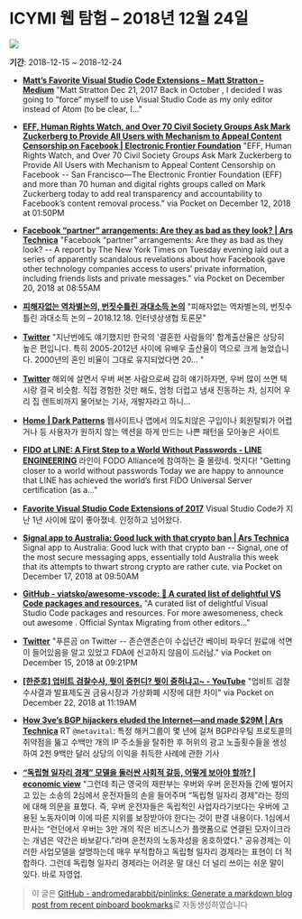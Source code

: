 # ICYMI 웹 탐험 – 2018년 12월 24일

![](https://picsum.photos/1920/1080/?image=410)

**기간**: 2018-12-15 ~ 2018-12-24

* **[Matt’s Favorite Visual Studio Code Extensions – Matt Stratton – Medium](https://medium.com/@mattstratton/matts-favorite-visual-studio-code-extensions-49a92752c350)**
	"Matt Stratton Dec 21, 2017 Back in October , I decided I was going to “force” myself to use Visual Studio Code as my only editor instead of Atom (to be clear, I…"
* **[EFF, Human Rights Watch, and Over 70 Civil Society Groups Ask Mark Zuckerberg to Provide All Users with Mechanism to Appeal Content Censorship on Facebook | Electronic Frontier Foundation](https://www.eff.org/press/releases/eff-human-rights-watch-and-over-70-civil-society-groups-ask-mark-zuckerberg-provide)**
	"EFF, Human Rights Watch, and Over 70 Civil Society Groups Ask Mark Zuckerberg to Provide All Users with Mechanism to Appeal Content Censorship on Facebook -- San Francisco—The Electronic Frontier Foundation (EFF) and more than 70 human and digital rights groups called on Mark Zuckerberg today to add real transparency and accountability to Facebook’s content removal process." via Pocket on December 12, 2018 at 01:50PM
* **[Facebook “partner” arrangements: Are they as bad as they look? | Ars Technica](https://arstechnica.com/information-technology/2018/12/facebook-partner-arrangements-are-they-as-bad-as-they-look/)**
	"Facebook “partner” arrangements: Are they as bad as they look? -- A report by The New York Times on Tuesday evening laid out a series of apparently scandalous revelations about how Facebook gave other technology companies access to users’ private information, including friends lists and private messages." via Pocket on December 20, 2018 at 08:55AM
* **[피해자없는 역차별논의, 번짓수틀린 과대소득 논의](https://opennet.or.kr/15382)**
	"피해자없는 역차별논의, 번짓수틀린 과대소득 논의 – 2018.12.18. 인터넷상생협 토론문"
* **[Twitter](https://twitter.com/i/web/status/1076158940839198720)**
	"지난번에도 얘기했지만 한국의 '결혼한 사람들의' 합계출산율은 상당히 높은 편입니다. 특히 2005-2012년 사이에 유배우 출산율이 역으로 크게 늘었습니다. 2000년의 혼인 비율이 그대로 유지되었다면 20… "
* **[Twitter](https://twitter.com/i/web/status/1075982597778419712)**
	해외에 살면서 우버 써본 사람으로써 감히 얘기하자면, 우버 많이 쓰면 택시랑 결국 비슷함. 직접 경험한 것만 해도, 엄청 더럽고 냄새 진동하는 차, 심지어 우리 집 렌트비까지 물어보는 기사, 개발자라고 하니… 
* **[Home | Dark Patterns](https://darkpatterns.org)**
	웹사이트나 앱에서 의도치않은 구입이나 회원탈퇴가 어렵거나 등 사용자가 원하지 않는 액션을 하게 만드는 나쁜 패턴을 모아놓은 사이트
* **[FIDO at LINE: A First Step to a World Without Passwords - LINE ENGINEERING](https://engineering.linecorp.com/en/blog/fido-at-line/)**
	라인이 FODO Alliance에 참여하는 줄 몰랐네. 멋지다!
"Getting closer to a world without passwords Today we are happy to announce that LINE has achieved the world’s first FIDO Universal Server certification (as a…"
* **[Favorite Visual Studio Code Extensions of 2017](https://medium.freecodecamp.org/favorite-vs-code-extensions-2017-786ea235812f?source=ifttt--------------1)**
	Visual Studio Code가 지난 1년 사이에 많이 좋아졌네. 인정하고 넘어왔다.
* **[Signal app to Australia: Good luck with that crypto ban | Ars Technica](https://arstechnica.com/tech-policy/2018/12/signal-to-australia-good-luck-with-that-crypto-ban/)**
	Signal app to Australia: Good luck with that crypto ban -- Signal, one of the most secure messaging apps, essentially told Australia this week that its attempts to thwart strong crypto are rather cute. via Pocket on December 17, 2018 at 09:50AM
* **[GitHub - viatsko/awesome-vscode: 🎨 A curated list of delightful VS Code packages and resources.](https://github.com/viatsko/awesome-vscode)**
	"A curated list of delightful Visual Studio Code packages and resources. For more awesomeness, check out awesome . Official Syntax Migrating from other editors…"
* **[Twitter](https://mobile.twitter.com/purengom/status/1073586551966203906)**
	"푸른곰 on Twitter -- 존슨앤존슨이 수십년간 베이비 파우더 원료에 석면이 들어있음을 알고 있었고 FDA에 신고하지 않음이 드러남." via Pocket on December 15, 2018 at 09:21PM
* **[[한준호] 업비트 검찰수사, 뭣이 중헌디? 뭣이 중허냐고~ - YouTube](https://www.youtube.com/watch?v=BPQeFzl6Pf4)**
	"업비트 검찰수사결과 발표제도권 금융시장과 가상화폐 시장에 대한 차이" via Pocket on December 22, 2018 at 11:19AM
* **[How 3ve’s BGP hijackers eluded the Internet—and made $29M | Ars Technica](https://arstechnica.com/information-technology/2018/12/how-3ves-bgp-hijackers-eluded-the-internet-and-made-29m/)**
	RT <code>@metavital</code>: 특정 해커그룹이 몇 년에 걸쳐 BGP라우팅 프로토콜의 취약점을 뚫고 수백만 개의 IP 주소들을 탈취한 후 허위의 광고 노출횟수들을 생성하여 2천 9백만 달러 상당의 이익을 취득한 사례에 관한 기사
	
* **[“독립형 일자리 경제” 모델을 둘러싼 사회적 갈등, 어떻게 보아야 할까? | economic view](http://economicview.net/15071/)**
	"그런데 최근 영국의 재판부는 우버와 우버 운전자들 간에 벌어지고 있는 소송의 2심에서 운전자들의 손을 들어주며 “독립형 일자리 경제”라는 정의에 대해 의문을 표했다. 즉, 우버 운전자들은 독립적인 사업자라기보다는 우버에 고용된 노동자이며 이에 따른 지위를 보장받아야 한다는 것이 판결 내용이다. 1심에서 판사는 “런던에서 우버는 3만 개의 작은 비즈니스가 플랫폼으로 연결된 모자이크라는 개념은 약간은 바보같다.”라며 운전자의 노동자성을 옹호하였다."
	공유경제는 이러한 사업모델을 설명하는데 매우 부적합하고 독립형 일자리 경제라는 표현이 더 적합하다. 그런데 독립형 일자리 경제라는 어려운 말 대신 더 널리 쓰이는 쉬운 말이 있다. 바로 자영업. 

> 이 글은 [GitHub - andromedarabbit/pinlinks: Generate a markdown blog post from recent pinboard bookmarks](https://github.com/andromedarabbit/pinlinks)로 자동생성하였습니다

